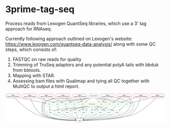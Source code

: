 # 3prime-tag-seq


Process reads from Lexogen QuantSeq libraries, which use a 3' tag approach for RNAseq.

Currently following approach outlined on Lexogen's website: https://www.lexogen.com/quantseq-data-analysis/
along with some QC steps, which consists of:
1. FASTQC on raw reads for quality
2. Trimming of TruSeq adaptors and any potential polyA tails with bbduk from bbtools.
3. Mapping with STAR.
4. Assessing bam files with Qualimap and tying all QC together with MultiQC to output a html report. 


![DAG](https://github.com/JamieCFreeman/3prime-tag-seq/blob/main/README_files/3prime-tag-seg.svg?raw=true)

